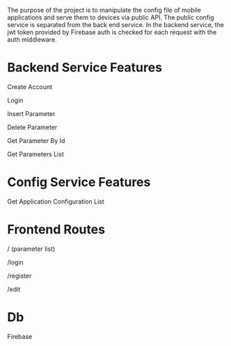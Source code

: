 The purpose of the project is to manipulate the config file of mobile applications and serve them to devices via public API. The public config service is separated from the back end service. In the backend service, the jwt token provided by Firebase auth is checked for each request with the auth middleware.
 
 # Backend Service Features

 Create Account
 
 Login
 
 Insert Parameter
 
 Delete Parameter
 
 Get Parameter By Id
 
 Get Parameters List

 # Config Service Features

 Get Application Configuration List

 # Frontend Routes

 /  (parameter list)
 
 /login
 
 /register
 
 /edit
 

 # Db

 Firebase
 
 
